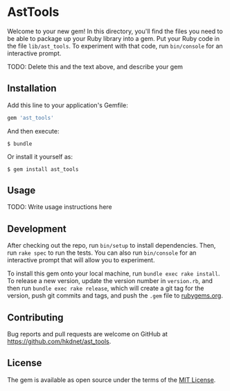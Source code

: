 # AstTools

Welcome to your new gem! In this directory, you'll find the files you need to be able to package up your Ruby library into a gem. Put your Ruby code in the file `lib/ast_tools`. To experiment with that code, run `bin/console` for an interactive prompt.

TODO: Delete this and the text above, and describe your gem

## Installation

Add this line to your application's Gemfile:

```ruby
gem 'ast_tools'
```

And then execute:

    $ bundle

Or install it yourself as:

    $ gem install ast_tools

## Usage

TODO: Write usage instructions here

## Development

After checking out the repo, run `bin/setup` to install dependencies. Then, run `rake spec` to run the tests. You can also run `bin/console` for an interactive prompt that will allow you to experiment.

To install this gem onto your local machine, run `bundle exec rake install`. To release a new version, update the version number in `version.rb`, and then run `bundle exec rake release`, which will create a git tag for the version, push git commits and tags, and push the `.gem` file to [rubygems.org](https://rubygems.org).

## Contributing

Bug reports and pull requests are welcome on GitHub at https://github.com/hkdnet/ast_tools.

## License

The gem is available as open source under the terms of the [MIT License](https://opensource.org/licenses/MIT).

